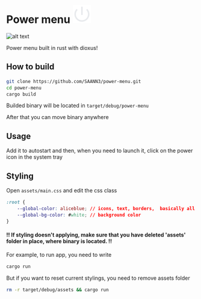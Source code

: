 
# Power menu ![Power menu](readme/icon.svg)

![alt text](readme/preview.gif)

Power menu built in rust with dioxus!
## How to build
```bash
git clone https://github.com/SAANN3/power-menu.git
cd power-menu
cargo build 
```
Builded binary will be located in ```target/debug/power-menu```

After that you can move binary anywhere

## Usage

Add it to autostart and then, when you need to launch it, click on the power icon in the system tray

## Styling
Open ```assets/main.css``` and edit the css class
```css
:root {
    --global-color: aliceblue; // icons, text, borders,  basically all 
    --global-bg-color: #white; // background color
}
```


#### !! If styling doesn't applying, make sure that you have deleted  'assets' folder in place, where binary is located. !!

For example, to run app, you need to write
```bash
cargo run
```
But if you want to reset current stylings, you need to remove assets folder
```bash
rm -r target/debug/assets && cargo run
```